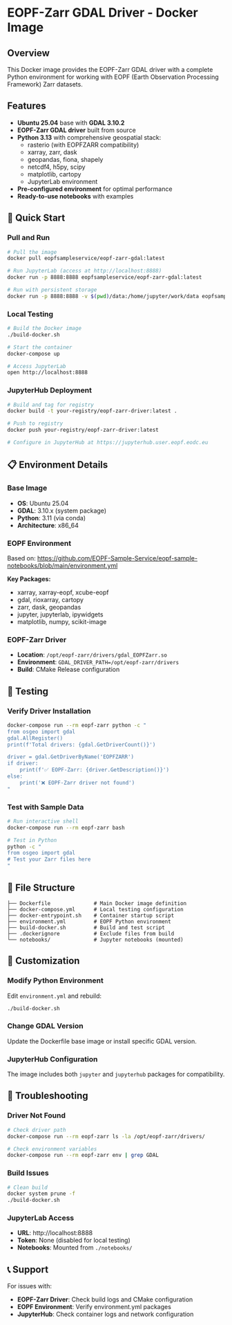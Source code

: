 # EOPF-Zarr GDAL Driver - Docker Image

## Overview

This Docker image provides the EOPF-Zarr GDAL driver with a complete Python environment for working with EOPF (Earth Observation Processing Framework) Zarr datasets.

## Features

- **Ubuntu 25.04** base with **GDAL 3.10.2**
- **EOPF-Zarr GDAL driver** built from source
- **Python 3.13** with comprehensive geospatial stack:
  - rasterio (with EOPFZARR compatibility)
  - xarray, zarr, dask
  - geopandas, fiona, shapely
  - netcdf4, h5py, scipy
  - matplotlib, cartopy
  - JupyterLab environment
- **Pre-configured environment** for optimal performance
- **Ready-to-use notebooks** with examples

## 🚀 Quick Start

### Pull and Run

```bash
# Pull the image
docker pull eopfsampleservice/eopf-zarr-gdal:latest

# Run JupyterLab (access at http://localhost:8888)
docker run -p 8888:8888 eopfsampleservice/eopf-zarr-gdal:latest

# Run with persistent storage
docker run -p 8888:8888 -v $(pwd)/data:/home/jupyter/work/data eopfsampleservice/eopf-zarr-gdal:latest
```

### Local Testing
```bash
# Build the Docker image
./build-docker.sh

# Start the container
docker-compose up

# Access JupyterLab
open http://localhost:8888
```

### JupyterHub Deployment
```bash
# Build and tag for registry
docker build -t your-registry/eopf-zarr-driver:latest .

# Push to registry
docker push your-registry/eopf-zarr-driver:latest

# Configure in JupyterHub at https://jupyterhub.user.eopf.eodc.eu
```

## 📋 Environment Details

### Base Image
- **OS**: Ubuntu 25.04
- **GDAL**: 3.10.x (system package)
- **Python**: 3.11 (via conda)
- **Architecture**: x86_64

### EOPF Environment
Based on: https://github.com/EOPF-Sample-Service/eopf-sample-notebooks/blob/main/environment.yml

**Key Packages:**
- xarray, xarray-eopf, xcube-eopf
- gdal, rioxarray, cartopy
- zarr, dask, geopandas
- jupyter, jupyterlab, ipywidgets
- matplotlib, numpy, scikit-image

### EOPF-Zarr Driver
- **Location**: `/opt/eopf-zarr/drivers/gdal_EOPFZarr.so`
- **Environment**: `GDAL_DRIVER_PATH=/opt/eopf-zarr/drivers`
- **Build**: CMake Release configuration

## 🧪 Testing

### Verify Driver Installation
```bash
docker-compose run --rm eopf-zarr python -c "
from osgeo import gdal
gdal.AllRegister()
print(f'Total drivers: {gdal.GetDriverCount()}')

driver = gdal.GetDriverByName('EOPFZARR')
if driver:
    print(f'✅ EOPF-Zarr: {driver.GetDescription()}')
else:
    print('❌ EOPF-Zarr driver not found')
"
```

### Test with Sample Data
```bash
# Run interactive shell
docker-compose run --rm eopf-zarr bash

# Test in Python
python -c "
from osgeo import gdal
# Test your Zarr files here
"
```

## 📁 File Structure

```
├── Dockerfile              # Main Docker image definition
├── docker-compose.yml      # Local testing configuration
├── docker-entrypoint.sh    # Container startup script
├── environment.yml         # EOPF Python environment
├── build-docker.sh         # Build and test script
├── .dockerignore           # Exclude files from build
└── notebooks/              # Jupyter notebooks (mounted)
```

## 🔧 Customization

### Modify Python Environment
Edit `environment.yml` and rebuild:
```bash
./build-docker.sh
```

### Change GDAL Version
Update the Dockerfile base image or install specific GDAL version.

### JupyterHub Configuration
The image includes both `jupyter` and `jupyterhub` packages for compatibility.

## 🐛 Troubleshooting

### Driver Not Found
```bash
# Check driver path
docker-compose run --rm eopf-zarr ls -la /opt/eopf-zarr/drivers/

# Check environment variables
docker-compose run --rm eopf-zarr env | grep GDAL
```

### Build Issues
```bash
# Clean build
docker system prune -f
./build-docker.sh
```

### JupyterLab Access
- **URL**: http://localhost:8888
- **Token**: None (disabled for local testing)
- **Notebooks**: Mounted from `./notebooks/`

## 📞 Support

For issues with:
- **EOPF-Zarr Driver**: Check build logs and CMake configuration
- **EOPF Environment**: Verify environment.yml packages
- **JupyterHub**: Check container logs and network configuration
